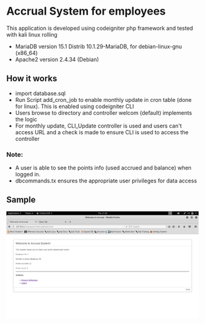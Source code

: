 # Accrual System for employees
This application is developed using codeigniter php framework and tested with kali linux rolling
* MariaDB version 15.1 Distrib 10.1.29-MariaDB, for debian-linux-gnu (x86_64)
* Apache2 version 2.4.34 (Debian)

## How it works
* import database.sql
* Run Script add_cron_job to enable monthly update in cron table (done for linux). This is enabled using codeigniter CLI
* Users browse to directory and controller welcom (default) implements the logic
* For monthly update, CLI_Update controller is used and users can't access URL and a check is made to ensure CLI is used to access the controller


### Note:
* A user is able to see the points info (used accrued and balance) when logged in.
* dbcommands.tx ensures the appropriate user privileges for data access

## Sample
![alt text](view.png)